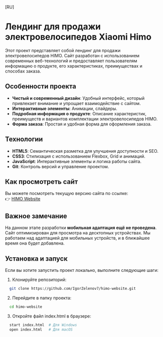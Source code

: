 [RU]

# Лендинг для продажи электровелосипедов Xiaomi Himo

Этот проект представляет собой лендинг для продажи электровелосипедов HIMO. Сайт разработан с использованием современных веб-технологий и предоставляет пользователям информацию о продукте, его характеристиках, преимуществах и способах заказа.

## Особенности проекта
- **Чистый и современный дизайн**: Удобный интерфейс, который привлекает внимание и упрощает взаимодействие с сайтом.
- **Интерактивные элементы**: Анимации, слайдеры.
- **Подробная информация о продукте**: Описание характеристик, преимуществ и вариантов комплектации электровелосипедов HIMO.
- **Форма заказа**: Простая и удобная форма для оформления заказа.

## Технологии
- **HTML5**: Семантическая разметка для улучшения доступности и SEO.
- **CSS3**: Стилизация с использованием Flexbox, Grid и анимаций.
- **JavaScript**: Интерактивные элементы и логика работы сайта.
- **Git**: Контроль версий и управление проектом.

## Как просмотреть сайт
Вы можете посмотреть текущую версию сайта по ссылке:  
👉 [HIMO Website](https://igorzelenov7.github.io/himo-website/?radio=on#)

## Важное замечание
На данном этапе разработки **мобильная адаптация ещё не проведена**. Сайт оптимизирован для просмотра на десктопных устройствах. Мы работаем над адаптацией для мобильных устройств, и в ближайшее время она будет добавлена.

## Установка и запуск
Если вы хотите запустить проект локально, выполните следующие шаги:

1. Клонируйте репозиторий:
```bash
  git clone https://github.com/IgorZelenov7/himo-website.git
```

2. Перейдите в папку проекта:
```bash
  cd himo-website
```

3. Откройте файл index.html в браузере:
```bash
  start index.html  # Для Windows
  open index.html   # Для macOS
```
